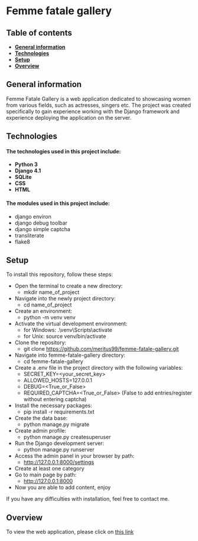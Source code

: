 # Femme fatale gallery

## Table of contents
- **[General information](https://github.com/Meritus99/femme-fatale-gallery#general-information)**
- **[Technologies](https://github.com/Meritus99/femme-fatale-gallery#technologies)**
- **[Setup](https://github.com/Meritus99/femme-fatale-gallery#setup)**
- **[Overview](https://github.com/Meritus99/femme-fatale-gallery#overview)**

## General information
Femme Fatale Gallery is a web application dedicated to showcasing women from various fields, such as actresses, singers etc. The project was created specifically to gain experience working with the Django framework and experience deploying the application on the server.

## Technologies
#### The technologies used in this project include:
- **Python 3**
- **Django 4.1**
- **SQLite**
- **CSS**
- **HTML**

#### The modules used in this project include:
- django environ
- django debug toolbar
- django simple captcha
- transliterate
- flake8


## Setup
To install this repository, follow these steps:

- Open the terminal to create a new directory:
  - mkdir name_of_project
- Navigate into the newly project directory: 
  - cd name_of_project
- Сreate an environment:
  - python -m venv venv
- Activate the virtual development environment:
  - for Windows: .\venv\Scripts\activate
  - for Unix: source venv/bin/activate 
- Clone the repository: 
  - git clone https://github.com/meritus99/femme-fatale-gallery.git
- Navigate into femme-fatale-gallery directory:
  - cd femme-fatale-gallery
- Create a .env file in the project directory with the following variables:
  - SECRET_KEY=<your_secret_key>
  - ALLOWED_HOSTS=127.0.0.1
  - DEBUG=<True_or_False>
  - REQUIRED_CAPTCHA=<True_or_False> (False to add entries/register without entering captcha)
- Install the necessary packages: 
  - pip install -r requirements.txt
- Create the data base:
  - python manage.py migrate
- Create admin profile:
  - python manage.py createsuperuser
- Run the Django development server: 
  - python manage.py runserver
- Access the admin panel in your browser by path:
  - http://127.0.0.1:8000/settings
- Create at least one category
- Go to main page by path:
  - http://127.0.0.1:8000
- Now you are able to add content, enjoy

If you have any difficulties with installation, feel free to contact me.

## Overview
To view the web application, please click on [this link](https://meritus99.github.io)
